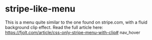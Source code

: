# stripe-like-menu

This is a menu quite similar to the one found on stripe.com, with a fluid background clip effect. Read the full article here: https://fjolt.com/article/css-only-stripe-menu-with-clip#   n a v _ h o v e r  
 